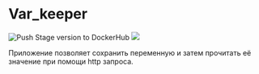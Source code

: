 # Var_keeper

![Push Stage version to DockerHub](https://github.com/DiarrheaGiver/var_keeper/actions/workflows/staging.yml/badge.svg?branch=dev) ![](https://img.shields.io/docker/v/milkofdoom13day/var_keeper?sort=date&label=build%20for%20commit)

Приложение позволяет сохранить переменную и затем прочитать её значение при помощи http запроса.

